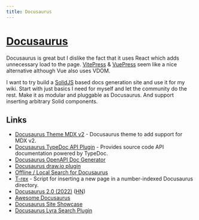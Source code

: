```yaml
---
title: Docusaurus
---
```


# [Docusaurus](https://docusaurus.io/)

Docusaurus is great but I dislike the fact that it uses React which adds unnecessary load to the page. [VitePress](https://vitepress.vuejs.org/) & [VuePress](https://vuepress.vuejs.org/) seem like a nice alternative although Vue also uses VDOM.

I want to try build a [SolidJS](../programming-languages/javascript/js-libraries/solid.md) based docs generation site and use it for my wiki. Start with just basics I need for myself and let the community do the rest. Make it as modular and pluggable as Docusaurus. And support inserting arbitrary Solid components.

## Links

- [Docusaurus Theme MDX v2](https://github.com/pomber/docusaurus-mdx-2) - Docusaurus theme to add support for MDX v2.
- [Docusaurus TypeDoc API Plugin](https://github.com/milesj/docusaurus-plugin-typedoc-api) - Provides source code API documentation powered by TypeDoc.
- [Docusaurus OpenAPI Doc Generator](https://github.com/PaloAltoNetworks/docusaurus-openapi-docs)
- [Docusaurus draw.io plugin](https://github.com/xiguaxigua/docusaurus-plugin-drawio)
- [Offline / Local Search for Docusaurus](https://github.com/cmfcmf/docusaurus-search-local)
- [T-rex](https://github.com/stegaBOB/t-rex) - Script for inserting a new page in a number-indexed Docusaurus directory.
- [Docusaurus 2.0 (2022)](https://docusaurus.io/blog/2022/08/01/announcing-docusaurus-2.0) ([HN](https://news.ycombinator.com/item?id=32303052))
- [Awesome Docusaurus](https://github.com/webbertakken/awesome-docusaurus)
- [Docusaurus Site Showcase](https://docusaurus.io/showcase)
- [Docusaurus Lyra Search Plugin](https://github.com/LyraSearch/plugin-docusaurus)
